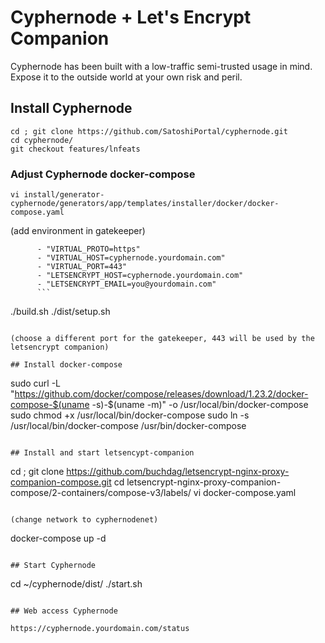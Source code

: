 # Cyphernode + Let's Encrypt Companion

Cyphernode has been built with a low-traffic semi-trusted usage in mind.  Expose it to the outside world at your own risk and peril.

## Install Cyphernode

```
cd ; git clone https://github.com/SatoshiPortal/cyphernode.git
cd cyphernode/
git checkout features/lnfeats
```

### Adjust Cyphernode docker-compose

```
vi install/generator-cyphernode/generators/app/templates/installer/docker/docker-compose.yaml
```

(add environment in gatekeeper)
```
      - "VIRTUAL_PROTO=https"
      - "VIRTUAL_HOST=cyphernode.yourdomain.com"
      - "VIRTUAL_PORT=443"
      - "LETSENCRYPT_HOST=cyphernode.yourdomain.com"
      - "LETSENCRYPT_EMAIL=you@yourdomain.com"
      ```

```
./build.sh
./dist/setup.sh
```

(choose a different port for the gatekeeper, 443 will be used by the letsencrypt companion)

## Install docker-compose

```
sudo curl -L "https://github.com/docker/compose/releases/download/1.23.2/docker-compose-$(uname -s)-$(uname -m)" -o /usr/local/bin/docker-compose
sudo chmod +x /usr/local/bin/docker-compose
sudo ln -s /usr/local/bin/docker-compose /usr/bin/docker-compose
```

## Install and start letsencypt-companion

```
cd ; git clone https://github.com/buchdag/letsencrypt-nginx-proxy-companion-compose.git
cd letsencrypt-nginx-proxy-companion-compose/2-containers/compose-v3/labels/
vi docker-compose.yaml
```

(change network to cyphernodenet)

```
docker-compose up -d
```

## Start Cyphernode

```
cd ~/cyphernode/dist/
./start.sh
```

## Web access Cyphernode

https://cyphernode.yourdomain.com/status
